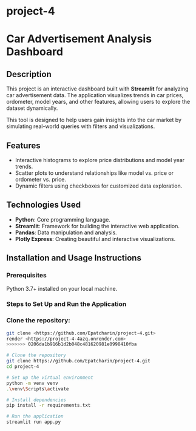 # project-4
# Car Advertisement Analysis Dashboard

## Description
This project is an interactive dashboard built with **Streamlit** for analyzing car advertisement data. The application visualizes trends in car prices, ordometer, model years, and other features, allowing users to explore the dataset dynamically.

This tool is designed to help users gain insights into the car market by simulating real-world queries with filters and visualizations.

## Features
- Interactive histograms to explore price distributions and model year trends.
- Scatter plots to understand relationships like model vs. price or ordometer vs. price.
- Dynamic filters using checkboxes for customized data exploration.

## Technologies Used
- **Python**: Core programming language.
- **Streamlit**: Framework for building the interactive web application.
- **Pandas**: Data manipulation and analysis.
- **Plotly Express**: Creating beautiful and interactive visualizations.

## Installation and Usage Instructions
### Prerequisites
 Python 3.7+ installed on your local machine.

### Steps to Set Up and Run the Application
### Clone the repository:
   ```bash
   git clone <https://github.com/Epatcharin/project-4.git>
   render <https://project-4-4azq.onrender.com>
>>>>>>> 0206da1b916b1d2b048c481620981e0998410fba

# Clone the repository
git clone https://github.com/Epatcharin/project-4.git
cd project-4

# Set up the virtual environment
python -m venv venv
.\venv\Scripts\activate

# Install dependencies
pip install -r requirements.txt

# Run the application
streamlit run app.py
